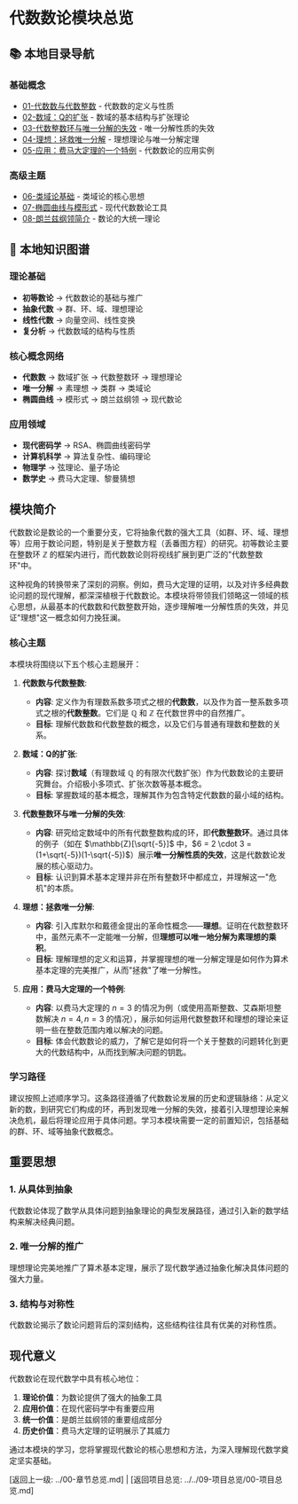 # 代数数论模块总览

## 📚 本地目录导航

### 基础概念

- [01-代数数与代数整数](./01-代数数与代数整数.md) - 代数数的定义与性质
- [02-数域：Q的扩张](./02-数域：Q的扩张.md) - 数域的基本结构与扩张理论
- [03-代数整数环与唯一分解的失效](./03-代数整数环与唯一分解的失效.md) - 唯一分解性质的失效
- [04-理想：拯救唯一分解](./04-理想：拯救唯一分解.md) - 理想理论与唯一分解定理
- [05-应用：费马大定理的一个特例](./05-应用：费马大定理的一个特例.md) - 代数数论的应用实例

### 高级主题

- [06-类域论基础](./06-类域论基础.md) - 类域论的核心思想
- [07-椭圆曲线与模形式](./07-椭圆曲线与模形式.md) - 现代代数数论工具
- [08-朗兰兹纲领简介](./08-朗兰兹纲领简介.md) - 数论的大统一理论

## 🧠 本地知识图谱

### 理论基础

- **初等数论** → 代数数论的基础与推广
- **抽象代数** → 群、环、域、理想理论
- **线性代数** → 向量空间、线性变换
- **复分析** → 代数数域的结构与性质

### 核心概念网络

- **代数数** → 数域扩张 → 代数整数环 → 理想理论
- **唯一分解** → 素理想 → 类群 → 类域论
- **椭圆曲线** → 模形式 → 朗兰兹纲领 → 现代数论

### 应用领域

- **现代密码学** → RSA、椭圆曲线密码学
- **计算机科学** → 算法复杂性、编码理论
- **物理学** → 弦理论、量子场论
- **数学史** → 费马大定理、黎曼猜想

## 模块简介

代数数论是数论的一个重要分支，它将抽象代数的强大工具（如群、环、域、理想等）应用于数论问题，特别是关于整数方程（丢番图方程）的研究。初等数论主要在整数环 $\mathbb{Z}$ 的框架内进行，而代数数论则将视线扩展到更广泛的"代数整数环"中。

这种视角的转换带来了深刻的洞察。例如，费马大定理的证明，以及对许多经典数论问题的现代理解，都深深植根于代数数论。本模块将带领我们领略这一领域的核心思想，从最基本的代数数和代数整数开始，逐步理解唯一分解性质的失效，并见证"理想"这一概念如何力挽狂澜。

### 核心主题

本模块将围绕以下五个核心主题展开：

1. **代数数与代数整数**:
    - **内容**: 定义作为有理数系数多项式之根的**代数数**，以及作为首一整系数多项式之根的**代数整数**。它们是 $\mathbb{Q}$ 和 $\mathbb{Z}$ 在代数世界中的自然推广。
    - **目标**: 理解代数数和代数整数的概念，以及它们与普通有理数和整数的关系。

2. **数域：Q的扩张**:
    - **内容**: 探讨**数域**（有理数域 $\mathbb{Q}$ 的有限次代数扩张）作为代数数论的主要研究舞台。介绍极小多项式、扩张次数等基本概念。
    - **目标**: 掌握数域的基本概念，理解其作为包含特定代数数的最小域的结构。

3. **代数整数环与唯一分解的失效**:
    - **内容**: 研究给定数域中的所有代数整数构成的环，即**代数整数环**。通过具体的例子（如在 $\mathbb{Z}[\sqrt{-5}]$ 中，$6 = 2 \cdot 3 = (1+\sqrt{-5})(1-\sqrt{-5})$）展示**唯一分解性质的失效**，这是代数数论发展的核心驱动力。
    - **目标**: 认识到算术基本定理并非在所有整数环中都成立，并理解这一"危机"的本质。

4. **理想：拯救唯一分解**:
    - **内容**: 引入库默尔和戴德金提出的革命性概念——**理想**。证明在代数整数环中，虽然元素不一定能唯一分解，但**理想可以唯一地分解为素理想的乘积**。
    - **目标**: 理解理想的定义和运算，并掌握理想的唯一分解定理是如何作为算术基本定理的完美推广，从而"拯救"了唯一分解性。

5. **应用：费马大定理的一个特例**:
    - **内容**: 以费马大定理的 $n=3$ 的情况为例（或使用高斯整数、艾森斯坦整数解决 $n=4, n=3$ 的情况），展示如何运用代数整数环和理想的理论来证明一些在整数范围内难以解决的问题。
    - **目标**: 体会代数数论的威力，了解它是如何将一个关于整数的问题转化到更大的代数结构中，从而找到解决问题的钥匙。

### 学习路径

建议按照上述顺序学习。这条路径遵循了代数数论发展的历史和逻辑脉络：从定义新的数，到研究它们构成的环，再到发现唯一分解的失效，接着引入理想理论来解决危机，最后将理论应用于具体问题。学习本模块需要一定的前置知识，包括基础的群、环、域等抽象代数概念。

## 重要思想

### 1. 从具体到抽象

代数数论体现了数学从具体问题到抽象理论的典型发展路径，通过引入新的数学结构来解决经典问题。

### 2. 唯一分解的推广

理想理论完美地推广了算术基本定理，展示了现代数学通过抽象化解决具体问题的强大力量。

### 3. 结构与对称性

代数数论揭示了数论问题背后的深刻结构，这些结构往往具有优美的对称性质。

## 现代意义

代数数论在现代数学中具有核心地位：

1. **理论价值**：为数论提供了强大的抽象工具
2. **应用价值**：在现代密码学中有重要应用
3. **统一价值**：是朗兰兹纲领的重要组成部分
4. **历史价值**：费马大定理的证明展示了其威力

通过本模块的学习，您将掌握现代数论的核心思想和方法，为深入理解现代数学奠定坚实基础。

[返回上一级: ../00-章节总览.md] | [返回项目总览: ../../09-项目总览/00-项目总览.md]
